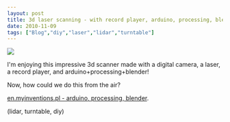 ```yaml
---
layout: post
title: 3d laser scanning - with record player, arduino, processing, blender
date: 2010-11-09
tags: ["Blog","diy","laser","lidar","turntable"]
---
```


[![](http://unterbahn.com/wp-content/uploads/2010/11/0243.png)](http://en.myinventions.pl/index.php?page=3Dscanner)

I'm enjoying this impressive 3d scanner made with a digital camera, a laser, a record player, and arduino+processing+blender!

Now, how could we do this from the air?

[en.myinventions.pl - arduino, processing, blender](http://en.myinventions.pl/index.php?page=3Dscanner).

(lidar, turntable, diy)